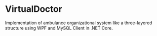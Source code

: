 # VirtualDoctor
Implementation of ambulance organizational system like a three-layered structure using WPF and MySQL Client in .NET Core.
